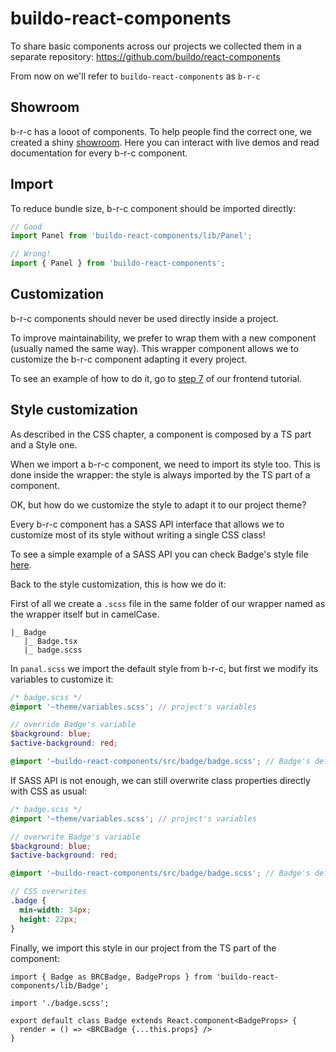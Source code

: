 # buildo-react-components

To share basic components across our projects we collected them in a separate repository: https://github.com/buildo/react-components

From now on we'll refer to `buildo-react-components` as `b-r-c`

## Showroom

b-r-c has a looot of components. To help people find the correct one, we created a shiny [showroom](http://react-components.buildo.io/). Here you can interact with live demos and read documentation for every b-r-c component.

## Import

To reduce bundle size, b-r-c component should be imported directly:

```ts
// Good
import Panel from 'buildo-react-components/lib/Panel';

// Wrong!
import { Panel } from 'buildo-react-components';
```

## Customization

b-r-c components should never be used directly inside a project.

To improve maintainability, we prefer to wrap them with a new component (usually named the same way). This wrapper component allows we to customize the b-r-c component adapting it every project.

To see an example of how to do it, go to [step 7](../tutorial/step_7.md) of our frontend tutorial.

## Style customization

As described in the CSS chapter, a component is composed by a TS part and a Style one.

When we import a b-r-c component, we need to import its style too. This is done inside the wrapper: the style is always imported by the TS part of a component.

OK, but how do we customize the style to adapt it to our project theme?

Every b-r-c component has a SASS API interface that allows we to customize most of its style without writing a single CSS class!

To see a simple example of a SASS API you can check Badge's style file [here](https://github.com/buildo/react-components/blob/master/src/badge/badge.scss).

Back to the style customization, this is how we do it:

First of all we create a `.scss` file in the same folder of our wrapper named as the wrapper itself but in camelCase.

```
|_ Badge
   |_ Badge.tsx
   |_ badge.scss
```

In `panal.scss` we import the default style from b-r-c, but first we modify its variables to customize it:

```scss
/* badge.scss */
@import '~theme/variables.scss'; // project's variables

// override Badge's variable
$background: blue;
$active-background: red;

@import '~buildo-react-components/src/badge/badge.scss'; // Badge's default style from b-r-c
```

If SASS API is not enough, we can still overwrite class properties directly with CSS as usual:

```scss
/* badge.scss */
@import '~theme/variables.scss'; // project's variables

// overwrite Badge's variable
$background: blue;
$active-background: red;

@import '~buildo-react-components/src/badge/badge.scss'; // Badge's default style from b-r-c

// CSS overwrites
.badge {
  min-width: 34px;
  height: 22px;
}
```

Finally, we import this style in our project from the TS part of the component:

```tsx
import { Badge as BRCBadge, BadgeProps } from 'buildo-react-components/lib/Badge';

import './badge.scss';

export default class Badge extends React.component<BadgeProps> {
  render = () => <BRCBadge {...this.props} />
}
```
